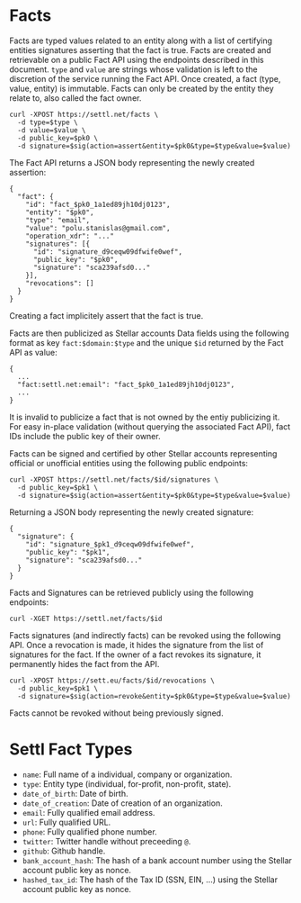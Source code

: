 # Facts

Facts are typed values related to an entity along with a list of certifying
entities signatures asserting that the fact is true. Facts are created and
retrievable on a public Fact API using the endpoints described in this
document. `type` and `value` are strings whose validation is left to the
discretion of the service running the Fact API. Once created, a fact (type,
value, entity) is immutable. Facts can only be created by the entity they
relate to, also called the fact owner.

```
curl -XPOST https://settl.net/facts \
  -d type=$type \
  -d value=$value \
  -d public_key=$pk0 \
  -d signature=$sig(action=assert&entity=$pk0&type=$type&value=$value)
```

The Fact API returns a JSON body representing the newly created assertion:

```
{
  "fact": {
    "id": "fact_$pk0_1a1ed89jh10dj0123",
    "entity": "$pk0",
    "type": "email",
    "value": "polu.stanislas@gmail.com",
    "operation_xdr": "..."
    "signatures": [{
      "id": "signature_d9ceqw09dfwife0wef",
      "public_key": "$pk0",
      "signature": "sca239afsd0..."
    }],
    "revocations": []
  }
}
```
Creating a fact implicitely assert that the fact is true.

Facts are then publicized as Stellar accounts Data fields using the following
format as key `fact:$domain:$type` and the unique `$id` returned by the
Fact API as value:

```
{
  ...
  "fact:settl.net:email": "fact_$pk0_1a1ed89jh10dj0123",
  ...
}

```
It is invalid to publicize a fact that is not owned by the entiy publicizing
it. For easy in-place validation (without querying the associated Fact API),
fact IDs include the public key of their owner.

Facts can be signed and certified by other Stellar accounts representing
official or unofficial entities using the following public endpoints:

```
curl -XPOST https://settl.net/facts/$id/signatures \
  -d public_key=$pk1 \
  -d signature=$sig(action=assert&entity=$pk0&type=$type&value=$value)
```

Returning a JSON body representing the newly created signature:
```
{
  "signature": {
    "id": "signature_$pk1_d9ceqw09dfwife0wef",
    "public_key": "$pk1",
    "signature": "sca239afsd0..."
  }
}
```

Facts and Signatures can be retrieved publicly using the following endpoints:

```
curl -XGET https://settl.net/facts/$id
```

Facts signatures (and indirectly facts) can be revoked using the following API.
Once a revocation is made, it hides the signature from the list of signatures
for the fact. If the owner of a fact revokes its signature, it permanently
hides the fact from the API.

```
curl -XPOST https://sett.eu/facts/$id/revocations \
  -d public_key=$pk1 \
  -d signature=$sig(action=revoke&entity=$pk0&type=$type&value=$value)
```

Facts cannot be revoked without being previously signed.

# Settl Fact Types

- `name`: Full name of a individual, company or organization.
- `type`: Entity type (individual, for-profit, non-profit, state).
- `date_of_birth`: Date of birth.
- `date_of_creation`: Date of creation of an organization.
- `email`: Fully qualified email address.
- `url`: Fully qualified URL.
- `phone`: Fully qualified phone number.
- `twitter`: Twitter handle without preceeding `@`.
- `github`: Github handle.
- `bank_account_hash`: The hash of a bank account number using the Stellar
   account public key as nonce.
- `hashed_tax_id`: The hash of the Tax ID (SSN, EIN, ...) using the Stellar
   account public key as nonce.

